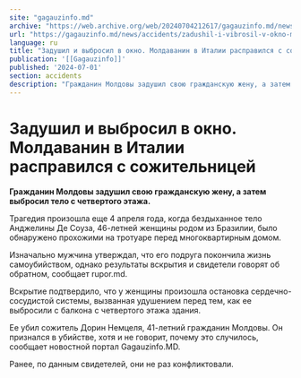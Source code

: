 ```yaml
---
site: "gagauzinfo.md"
archive: "https://web.archive.org/web/20240704212617/gagauzinfo.md/news/accidents/zadushil-i-vibrosil-v-okno-moldavanin-v-italii-raspravilsya-s-sozhitelnitsei"
url: "https://gagauzinfo.md/news/accidents/zadushil-i-vibrosil-v-okno-moldavanin-v-italii-raspravilsya-s-sozhitelnitsei"
language: ru
title: "Задушил и выбросил в окно. Молдаванин в Италии расправился с сожительницей"
publication: '[[Gagauzinfo]]'
published: '2024-07-01'
section: accidents
description: "Гражданин Молдовы задушил свою гражданскую жену, а затем выбросил тело с четвертого этажа."
---
```


# Задушил и выбросил в окно. Молдаванин в Италии расправился с сожительницей

**Гражданин Молдовы задушил свою гражданскую жену, а затем выбросил тело с четвертого этажа.**

Трагедия произошла еще 4 апреля года, когда бездыханное тело Анджелины Де Соуза, 46-летней женщины родом из Бразилии, было обнаружено прохожими на тротуаре перед многоквартирным домом.

Изначально мужчина утверждал, что его подруга покончила жизнь самоубийством, однако результаты вскрытия и свидетели говорят об обратном, сообщает rupor.md.

Вскрытие подтвердило, что у женщины произошла остановка сердечно-сосудистой системы, вызванная удушением перед тем, как ее выбросили с балкона с четвертого этажа здания.

Ее убил сожитель Дорин Немцеля, 41-летний гражданин Молдовы. Он признался в убийстве, хотя и не говорит, почему это случилось, сообщает новостной портал Gagauzinfo.MD.

Ранее, по данным свидетелей, они не раз конфликтовали.